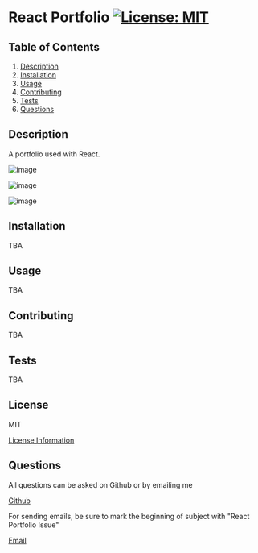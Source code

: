 # React Portfolio [![License: MIT](https://img.shields.io/badge/License-MIT-yellow.svg)](https://opensource.org/licenses/MIT)

## Table of Contents

1. [Description](#description)
2. [Installation](#installation)
3. [Usage](#usage)
4. [Contributing](#contributing)
5. [Tests](#tests)
6. [Questions](#questions)

## Description

A portfolio used with React.

![image](https://user-images.githubusercontent.com/6201053/137664527-82be0dc0-75c8-4c8e-aba0-1c4089b9b7a8.png)

![image](https://user-images.githubusercontent.com/6201053/137664545-bb8d4e82-0174-4448-80db-bbe1627e2c81.png)

![image](https://user-images.githubusercontent.com/6201053/137664575-309f0cd4-8b1e-442c-a32c-c4bc4d3a3f91.png)

## Installation

TBA

## Usage

TBA

## Contributing

TBA

## Tests

TBA

## License

MIT

[License Information](https://opensource.org/licenses/MIT)
    

## Questions

All questions can be asked on Github or by emailing me

[Github](https://www.github.com/mels065)

For sending emails, be sure to mark the beginning of subject with "React Portfolio Issue"

[Email](mailto:mellusbrandon@gmail.com)
  
